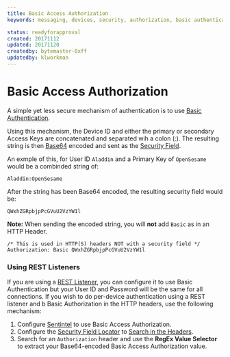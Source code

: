 ```yaml
---
title: Basic Access Authorization
keywords: messaging, devices, security, authorization, basic authentication, security fields

status: readyforapproval
created: 20171112
updated: 20171120
createdby: bytemaster-0xff
updatedby: klworkman
---
```

# Basic Access Authorization

A simple yet less secure mechanism of authentication is to use [Basic Authentication](https://en.wikipedia.org/wiki/Basic_access_authentication).

Using this mechanism, the Device ID and either the primary or secondary Access Keys are concatenated and separated wih a colon (:).  The resulting
string is then [Base64](https://en.wikipedia.org/wiki/Base64) encoded and sent as the [Security Field](SecurityFields.md).

An exmple of this, for User ID `Aladdin` and a Primary Key of `OpenSesame` would be a combinded string of:
```
Aladdin:OpenSesame
```

After the string has been Base64 encoded, the resulting security field would be:
```
QWxhZGRpbjpPcGVuU2VzYW1l
```

**Note:** When sending the encoded string, you will **not** add `Basic` as in an HTTP Header.
```
/* This is used in HTTP(S) headers NOT with a security field */
Authorization: Basic QWxhZGRpbjpPcGVuU2VzYW1l
```

### Using REST Listeners
If you are using a [REST Listener](../PipelineModules/Listeners/Rest.md), you can configure it to use Basic Authentication
but your User ID and Password will be the same for all connections.  If you wish to do per-device authentication using 
a REST listener and b
Basic Authorization in the HTTP headers, use the following mechanism:
1) Configure [Sentintel](../PipelineModules/Sentinel.md) to use Basic Access
Authorization.
2) Configure the [Security Field Locator](LocatingSecurityField.md) to [Search in the Headers](../Messaging/Parsing/ParsingFromHeader.md).
3) Search for an `Authorization` header and use the **RegEx Value Selector** to extract your Base64-encoded Basic Access Authorization value. 



 
